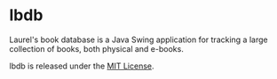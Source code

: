 lbdb
===

Laurel's book database is a Java Swing application for tracking a large collection of books, both physical and e-books.


lbdb is released under the [MIT License](https://github.com/scholnicks/lbdb/blob/main/LICENSE).


